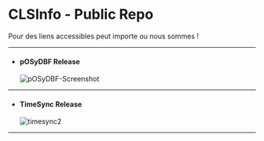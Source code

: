# CLSInfo - Public Repo 
Pour des liens accessibles peut importe ou nous sommes !  

---
+ #### pOSyDBF Release
  ![pOSyDBF-Screenshot](https://github.com/CLS-Info/CLS-Public/assets/22131318/0fc87e3f-0652-4cef-ac45-4db7c0cd4216)
---
+ #### TimeSync Release
  ![timesync2](https://github.com/CLS-Info/CLS-Public/assets/22131318/f3c3f5fd-c389-439c-9758-9a7ba2e6cd3c)
---
